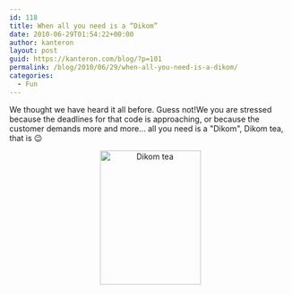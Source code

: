```yaml
---
id: 118
title: When all you need is a “Dikom”
date: 2010-06-29T01:54:22+00:00
author: kanteron
layout: post
guid: https://kanteron.com/blog/?p=101
permalink: /blog/2010/06/29/when-all-you-need-is-a-dikom/
categories:
  - Fun
---
```

We thought we have heard it all before. Guess not!We you are stressed because the deadlines for that code is approaching, or because the customer demands more and more... all you need is a "Dikom", Dikom tea, that is 😉

<p style="text-align: center">
  <img src="https://farm5.static.flickr.com/4081/4744389936_e3c30457ce_m.jpg" alt="Dikom tea" width="180" height="240" />
</p>